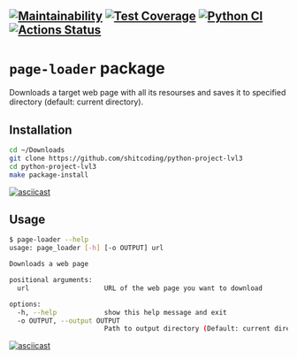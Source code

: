 [![Maintainability](https://api.codeclimate.com/v1/badges/5fe3e24fd57b9b508963/maintainability)](https://codeclimate.com/github/shitcoding/python-project-lvl3/maintainability)
[![Test Coverage](https://api.codeclimate.com/v1/badges/5fe3e24fd57b9b508963/test_coverage)](https://codeclimate.com/github/shitcoding/python-project-lvl3/test_coverage)
[![Python CI](https://github.com/shitcoding/python-project-lvl3/actions/workflows/pyci.yml/badge.svg)](https://github.com/shitcoding/python-project-lvl3/actions/workflows/pyci.yml)
[![Actions Status](https://github.com/shitcoding/python-project-lvl3/workflows/hexlet-check/badge.svg)](https://github.com/shitcoding/python-project-lvl3/actions)
---
# `page-loader` package
Downloads a target web page with all its resourses and saves it to specified directory (default: current directory).

## Installation
```sh
cd ~/Downloads
git clone https://github.com/shitcoding/python-project-lvl3
cd python-project-lvl3
make package-install
```
[![asciicast](https://asciinema.org/a/VFvA2C8SzU8cTGalZbWbGe8HS.svg)](https://asciinema.org/a/VFvA2C8SzU8cTGalZbWbGe8HS)


## Usage
```sh
$ page-loader --help
usage: page_loader [-h] [-o OUTPUT] url

Downloads a web page

positional arguments:
  url                   URL of the web page you want to download

options:
  -h, --help            show this help message and exit
  -o OUTPUT, --output OUTPUT
                        Path to output directory (Default: current directory)
```

[![asciicast](https://asciinema.org/a/pwcyRLWNjKLVEDCeejndKMFdZ.svg)](https://asciinema.org/a/pwcyRLWNjKLVEDCeejndKMFdZ)
